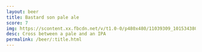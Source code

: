 ```yaml
---
layout: beer
title: Bastard son pale ale
score: 7
img: https://scontent.xx.fbcdn.net/v/t1.0-0/p480x480/11039309_10153438037053745_1453835514615000872_n.jpg?oh=09a0d67937a58c5aa4de75ee9bc4d065&oe=58D6059E
desc: Cross between a pale and an IPA
permalink: /beer/:title.html
---
```

